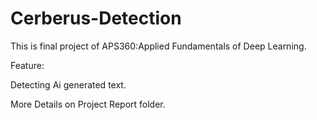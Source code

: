 # Cerberus-Detection
This is final project of APS360:Applied Fundamentals of Deep Learning.


Feature:


Detecting Ai generated text.



More Details on Project Report folder.

